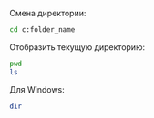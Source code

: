 Смена директории:
```sh
cd c:folder_name
```

Отобразить текущую директорию:
```sh
pwd
ls
```
Для Windows:
```sh
dir
```